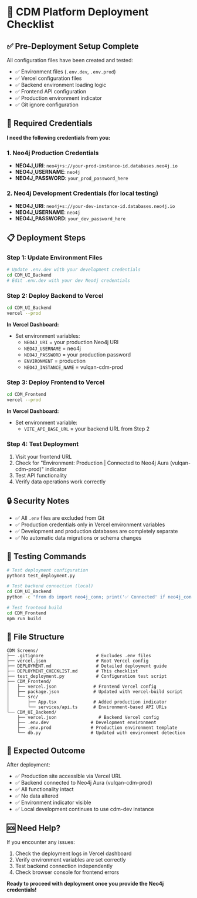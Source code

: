 # 🚀 CDM Platform Deployment Checklist

## ✅ Pre-Deployment Setup Complete

All configuration files have been created and tested:

- ✅ Environment files (`.env.dev`, `.env.prod`)
- ✅ Vercel configuration files
- ✅ Backend environment loading logic
- ✅ Frontend API configuration
- ✅ Production environment indicator
- ✅ Git ignore configuration

## 🔧 Required Credentials

**I need the following credentials from you:**

### 1. Neo4j Production Credentials
- **NEO4J_URI**: `neo4j+s://your-prod-instance-id.databases.neo4j.io`
- **NEO4J_USERNAME**: `neo4j`
- **NEO4J_PASSWORD**: `your_prod_password_here`

### 2. Neo4j Development Credentials (for local testing)
- **NEO4J_URI**: `neo4j+s://your-dev-instance-id.databases.neo4j.io`
- **NEO4J_USERNAME**: `neo4j`
- **NEO4J_PASSWORD**: `your_dev_password_here`

## 📋 Deployment Steps

### Step 1: Update Environment Files
```bash
# Update .env.dev with your development credentials
cd CDM_UI_Backend
# Edit .env.dev with your dev Neo4j credentials
```

### Step 2: Deploy Backend to Vercel
```bash
cd CDM_UI_Backend
vercel --prod
```

**In Vercel Dashboard:**
- Set environment variables:
  - `NEO4J_URI` = your production Neo4j URI
  - `NEO4J_USERNAME` = neo4j
  - `NEO4J_PASSWORD` = your production password
  - `ENVIRONMENT` = production
  - `NEO4J_INSTANCE_NAME` = vulqan-cdm-prod

### Step 3: Deploy Frontend to Vercel
```bash
cd CDM_Frontend
vercel --prod
```

**In Vercel Dashboard:**
- Set environment variable:
  - `VITE_API_BASE_URL` = your backend URL from Step 2

### Step 4: Test Deployment
1. Visit your frontend URL
2. Check for "Environment: Production | Connected to Neo4j Aura (vulqan-cdm-prod)" indicator
3. Test API functionality
4. Verify data operations work correctly

## 🔒 Security Notes

- ✅ All `.env` files are excluded from Git
- ✅ Production credentials only in Vercel environment variables
- ✅ Development and production databases are completely separate
- ✅ No automatic data migrations or schema changes

## 🧪 Testing Commands

```bash
# Test deployment configuration
python3 test_deployment.py

# Test backend connection (local)
cd CDM_UI_Backend
python -c "from db import neo4j_conn; print('✅ Connected' if neo4j_conn.connect() else '❌ Failed')"

# Test frontend build
cd CDM_Frontend
npm run build
```

## 📁 File Structure

```
CDM Screens/
├── .gitignore                    # Excludes .env files
├── vercel.json                   # Root Vercel config
├── DEPLOYMENT.md                 # Detailed deployment guide
├── DEPLOYMENT_CHECKLIST.md       # This checklist
├── test_deployment.py            # Configuration test script
├── CDM_Frontend/
│   ├── vercel.json              # Frontend Vercel config
│   ├── package.json             # Updated with vercel-build script
│   └── src/
│       ├── App.tsx              # Added production indicator
│       └── services/api.ts      # Environment-based API URLs
└── CDM_UI_Backend/
    ├── vercel.json                # Backend Vercel config
    ├── .env.dev                # Development environment
    ├── .env.prod               # Production environment template
    └── db.py                   # Updated with environment detection
```

## 🎯 Expected Outcome

After deployment:
- ✅ Production site accessible via Vercel URL
- ✅ Backend connected to Neo4j Aura (vulqan-cdm-prod)
- ✅ All functionality intact
- ✅ No data altered
- ✅ Environment indicator visible
- ✅ Local development continues to use cdm-dev instance

## 🆘 Need Help?

If you encounter any issues:
1. Check the deployment logs in Vercel dashboard
2. Verify environment variables are set correctly
3. Test backend connection independently
4. Check browser console for frontend errors

**Ready to proceed with deployment once you provide the Neo4j credentials!**
